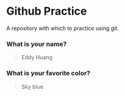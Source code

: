 # Github Practice

A repository with which to practice using git.

### What is your name?

> Eddy Huang


### What is your favorite color?

> Sky blue
